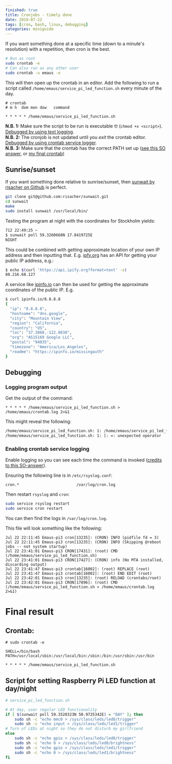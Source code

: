 ```yaml
---
finished: true
title: Cronjobs - timely done
date: 2019-07-22
tags: [cron, bash, linux, debugging]
categories: miniguide
---
```


If you want something done at a specific time (down to a minute's resolution) with a repetition, then cron is the best.

```bash
# Run as root
sudo crontab -e
# Can also run as any other user
sudo crontab -u emaus -e
```

This will then open up the crontab in an editor. Add the following to run a script called `/home/emaus/service_pi_led_function.sh` every minute of the day.

```crontab
# crontab
# m h  dom mon dow   command

* * * * * /home/emaus/service_pi_led_function.sh
```

**N.B. 1:** Make sure the script to be run is executable 🤓 (`chmod +x <script>`). [Debugged by using text logging](#logging-program-output). <br>
**N.B. 2:** The cronjob is not updated until you *exit* the crontab editor. [Debugged by using crontab service logger](#enabling-crontab-service-logging). <br>
**N.B. 3:** Make sure that the crontab has the correct PATH set up ([see this SO answer](https://stackoverflow.com/a/2409369/4713758), or [my final crontab](#crontab))

## Sunrise/sunset

If you want something done relative to sunrise/sunset, then [sunwait by risacher on Github](https://github.com/risacher/sunwait) is perfect.

```bash
git clone git@github.com:risacher/sunwait.git
cd sunwait
make
sudo install sunwait /usr/local/bin/
```

Testing the program at night with the coordinates for Stockholm yields:

```bash
712 22:49:25 ~
$ sunwait poll 59.3260668N 17.8419725E
NIGHT
```

This could be combined with getting approximate location of your own IP address and then inputting that.
E.g. [ipfy.org](https://www.ipfy.org) has an API for getting your public IP address, e.g.:

```bash
$ echo $(curl 'https://api.ipify.org?format=text' -s)
80.216.68.127
```

A service like [ipinfo.io](https://ipinfo.io/) can then be used for getting the approximate coordinates of the public IP. E.g.

```bash
$ curl ipinfo.io/8.8.8.8
{
  "ip": "8.8.8.8",
  "hostname": "dns.google",
  "city": "Mountain View",
  "region": "California",
  "country": "US",
  "loc": "37.3860,-122.0838",
  "org": "AS15169 Google LLC",
  "postal": "94035",
  "timezone": "America/Los_Angeles",
  "readme": "https://ipinfo.io/missingauth"
}
```

## Debugging

### Logging program output

Get the output of the command:

```crontab
* * * * * /home/emaus/service_pi_led_function.sh > /home/emaus/crontab.log 2>&1
```

This might reveal the following:

```bash
/home/emaus/service_pi_led_function.sh: 1: /home/emaus/service_pi_led_function.sh: sunwait: not found
/home/emaus/service_pi_led_function.sh: 1: [: =: unexpected operator
```

### Enabling crontab service logging
Enable logging so you can see each time the command is invoked ([credits to this SO-answer](https://stackoverflow.com/a/34872041/4713758)).

Ensuring the following line is in `/etc/rsyslog.conf`:
```
cron.*                         /var/log/cron.log
```

Then restart `rsyslog` and `cron`:

```bash
sudo service rsyslog restart
sudo service cron restart
```

You can then find the logs in `/var/log/cron.log`.

This file will look something like the following:
```
Jul 22 22:11:45 Emaus-pi3 cron[13235]: (CRON) INFO (pidfile fd = 3)
Jul 22 22:11:45 Emaus-pi3 cron[13235]: (CRON) INFO (Skipping @reboot jobs -- not system startup)
Jul 22 23:41:01 Emaus-pi3 CRON[17431]: (root) CMD (/home/emaus/service_pi_led_function.sh)
Jul 22 23:41:01 Emaus-pi3 CRON[17427]: (CRON) info (No MTA installed, discarding output)
Jul 22 23:41:47 Emaus-pi3 crontab[16002]: (root) REPLACE (root)
Jul 22 23:41:47 Emaus-pi3 crontab[16002]: (root) END EDIT (root)
Jul 22 23:42:01 Emaus-pi3 cron[13235]: (root) RELOAD (crontabs/root)
Jul 22 23:42:01 Emaus-pi3 CRON[17896]: (root) CMD (/home/emaus/service_pi_led_function.sh > /home/emaus/crontab.log 2>&1)
```


# Final result

## Crontab:
```crontab
# sudo crontab -e

SHELL=/bin/bash
PATH=/usr/local/sbin:/usr/local/bin:/sbin:/bin:/usr/sbin:/usr/bin

* * * * * /home/emaus/service_pi_led_function.sh
```

## Script for setting Raspberry Pi LED function at day/night

```bash
# service_pi_led_function.sh

# At day, user regular LED functionality
if [ $(sunwait poll 59.3520323N 50.9725342E) = "DAY" ]; then
    sudo sh -c "echo mmc0 > /sys/class/leds/led0/trigger"
    sudo sh -c "echo input > /sys/class/leds/led1/trigger"
# Turn of LEDs at night so they do not disturb my girlfriend
else
    sudo sh -c "echo gpio > /sys/class/leds/led0/trigger"
    sudo sh -c "echo 0 > /sys/class/leds/led0/brightness"
    sudo sh -c "echo gpio > /sys/class/leds/led1/trigger"
    sudo sh -c "echo 0 > /sys/class/leds/led1/brightness"
fi
```
